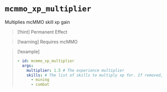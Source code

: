 # `mcmmo_xp_multiplier`

Multiplies mcMMO skill xp gain

> [!hint] Permanent Effect

> [!warning] Requires mcMMO

> [!example]
> ```yaml
> - id: mcmmo_xp_multiplier
>   args:
>     multiplier: 1.5 # The experience multiplier
>     skills: # The list of skills to multiply xp for. If removed, it will multiply all skills.
>       - mining
>       - combat 
> ```
